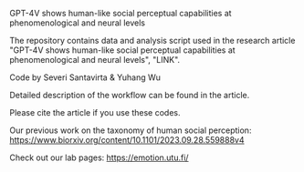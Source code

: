 
GPT-4V shows human-like social perceptual capabilities at phenomenological and neural levels

The repository contains data and analysis script used in the research article "GPT-4V shows human-like social perceptual capabilities at phenomenological and neural levels", "LINK".

Code by Severi Santavirta & Yuhang Wu

Detailed description of the workflow can be found in the article. 

Please cite the article if you use these codes.

Our previous work on the taxonomy of human social perception: https://www.biorxiv.org/content/10.1101/2023.09.28.559888v4

Check out our lab pages: https://emotion.utu.fi/
